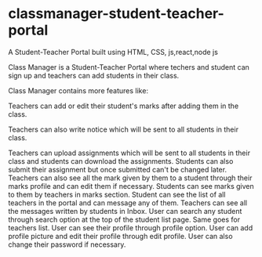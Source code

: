 # classmanager-student-teacher-portal
A Student-Teacher Portal built using HTML, CSS, js,react,node js

Class Manager is a Student-Teacher Portal where techers and student can sign up and teachers can add students in their class.

Class Manager contains more features like:

Teachers can add or edit their student's marks after adding them in the class.

Teachers can also write notice which will be sent to all students in their class.

Teachers can upload assignments which will be sent to all students in their class and students can download the assignments.
Students can also submit their assignment but once submitted can't be changed later.
Teachers can also see all the mark given by them to a student through their marks profile and can edit them if necessary.
Students can see marks given to them by teachers in marks section.
Student can see the list of all teachers in the portal and can message any of them.
Teachers can see all the messages written by students in Inbox.
User can search any student through search option at the top of the student list page. Same goes for teachers list.
User can see their profile through profile option.
User can add profile picture and edit their profile through edit profile.
User can also change their password if necessary.
